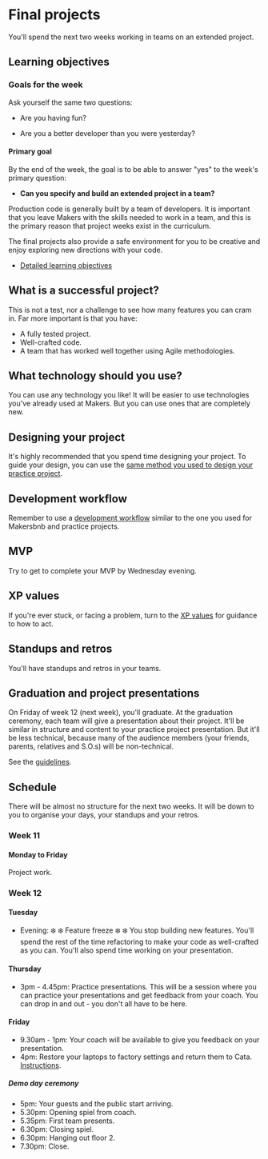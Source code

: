 # Final projects

You'll spend the next two weeks working in teams on an extended project.

## Learning objectives

### Goals for the week

Ask yourself the same two questions:

* Are you having fun?

* Are you a better developer than you were yesterday?

#### Primary goal

By the end of the week, the goal is to be able to answer "yes" to the week's primary question:

* **Can you specify and build an extended project in a team?**

Production code is generally built by a team of developers. It is important that you leave Makers with the skills needed to work in a team, and this is the primary reason that project weeks exist in the curriculum.

The final projects also provide a safe environment for you to be creative and enjoy exploring new directions with your code.

* [Detailed learning objectives](https://github.com/makersacademy/course/blob/master/practice_project_week/learning_objectives.md)

## What is a successful project?

This is not a test, nor a challenge to see how many features you can cram in. Far more important is that you have:

* A fully tested project.
* Well-crafted code.
* A team that has worked well together using Agile methodologies.

## What technology should you use?

You can use any technology you like! It will be easier to use technologies you've already used at Makers.  But you can use ones that are completely new.

## Designing your project

It's highly recommended that you spend time designing your project.  To guide your design, you can use the [same method you used to design your practice project](../practice_project_week/project_design_workshop.md).

## Development workflow

Remember to use a [development workflow](https://github.com/makersacademy/course/blob/master/pills/development_workflow.md) similar to the one you used for Makersbnb and practice projects.

## MVP

Try to get to complete your MVP by Wednesday evening.

## XP values

If you're ever stuck, or facing a problem, turn to the [XP values](http://www.extremeprogramming.org/values.html) for guidance to how to act.

## Standups and retros

You'll have standups and retros in your teams.

## Graduation and project presentations

On Friday of week 12 (next week), you'll graduate.  At the graduation ceremony, each team will give a presentation about their project.  It'll be similar in structure and content to your practice project presentation.  But it'll be less technical, because many of the audience members (your friends, parents, relatives and S.O.s) will be non-technical.

See the [guidelines](../pills/final_project_presentations.md).

## Schedule

There will be almost no structure for the next two weeks.  It will be down to you to organise your days, your standups and your retros.

### Week 11

#### Monday to Friday

Project work.

### Week 12

#### Tuesday

* Evening: :snowflake: :snowflake: Feature freeze :snowflake: :snowflake: You stop building new features.  You'll spend the rest of the time refactoring to make your code as well-crafted as you can.  You'll also spend time working on your presentation.

#### Thursday

* 3pm - 4.45pm: Practice presentations. This will be a session where you can practice your presentations and get feedback from your coach.  You can drop in and out - you don't all have to be here.

#### Friday

* 9.30am - 1pm: Your coach will be available to give you feedback on your presentation.
* 4pm: Restore your laptops to factory settings and return them to Cata.  [Instructions](https://github.com/makersacademy/course/blob/master/pills/returning_your_makers_laptop.md).

##### Demo day ceremony

* 5pm: Your guests and the public start arriving.
* 5.30pm: Opening spiel from coach.
* 5.35pm: First team presents.
* 6.30pm: Closing spiel.
* 6.30pm: Hanging out floor 2.
* 7.30pm: Close.
